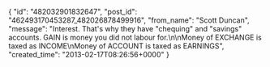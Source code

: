  {
   "id": "482032901832647",
   "post_id": "462493170453287_482026878499916",
   "from_name": "Scott Duncan",
   "message": "Interest. That's why they have \"chequing\" and \"savings\" accounts. GAIN is money you did not labour for.\n\nMoney of EXCHANGE is taxed as INCOME\nMoney of ACCOUNT is taxed as EARNINGS",
   "created_time": "2013-02-17T08:26:56+0000"
 }
